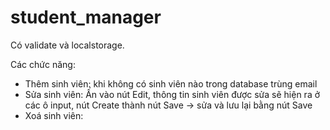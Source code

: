 # student_manager
Có validate và localstorage.

Các chức năng: 
- Thêm sinh viên: khi không có sinh viên nào trong database trùng email
- Sửa sinh viên: Ấn vào nút Edit, thông tin sinh viên được sửa sẽ hiện ra ở các ô input, nút Create thành nút Save -> sửa và lưu lại bằng nút Save
- Xoá sinh viên: 
